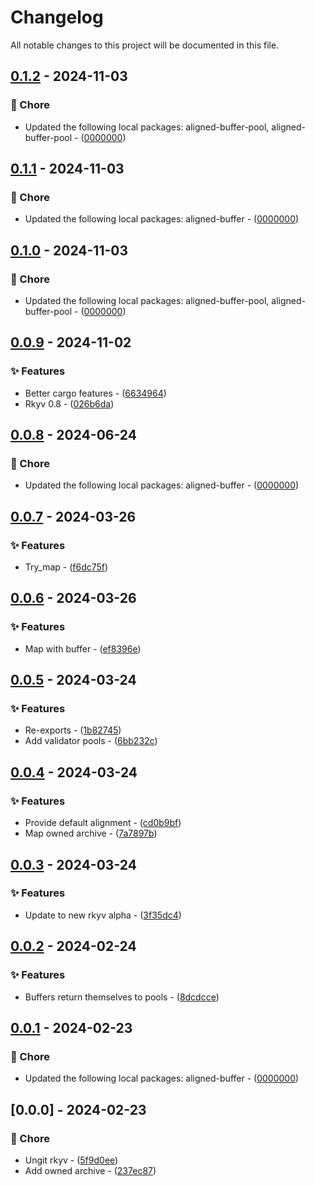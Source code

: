 # Changelog

All notable changes to this project will be documented in this file.

## [0.1.2](https://github.com/YoloDev/rstml-component/compare/0.1.1..0.1.2) - 2024-11-03

### 🔨 Chore

- Updated the following local packages: aligned-buffer-pool, aligned-buffer-pool - ([0000000](https://github.com/YoloDev/rstml-component/commit/0000000))

## [0.1.1](https://github.com/YoloDev/rstml-component/compare/0.1.0..0.1.1) - 2024-11-03

### 🔨 Chore

- Updated the following local packages: aligned-buffer - ([0000000](https://github.com/YoloDev/rstml-component/commit/0000000))

## [0.1.0](https://github.com/YoloDev/rstml-component/compare/0.0.9..0.1.0) - 2024-11-03

### 🔨 Chore

- Updated the following local packages: aligned-buffer-pool, aligned-buffer-pool - ([0000000](https://github.com/YoloDev/rstml-component/commit/0000000))

## [0.0.9](https://github.com/YoloDev/rstml-component/compare/0.0.8..0.0.9) - 2024-11-02

### ✨ Features

- Better cargo features - ([6634964](https://github.com/YoloDev/rstml-component/commit/6634964fa06e64af8011ce4c72c8d3e929b7a8a0))
- Rkyv 0.8 - ([026b6da](https://github.com/YoloDev/rstml-component/commit/026b6da2b34a666c8ee9e07d360af5632a37c3fa))

## [0.0.8](https://github.com/YoloDev/rstml-component/compare/0.0.7..0.0.8) - 2024-06-24

### 🔨 Chore

- Updated the following local packages: aligned-buffer - ([0000000](https://github.com/YoloDev/rstml-component/commit/0000000))

## [0.0.7](https://github.com/YoloDev/rstml-component/compare/0.0.6..0.0.7) - 2024-03-26

### ✨ Features

- Try_map - ([f6dc75f](https://github.com/YoloDev/rstml-component/commit/f6dc75f88015525931e05e209751a6b10d994b02))

## [0.0.6](https://github.com/YoloDev/rstml-component/compare/0.0.5..0.0.6) - 2024-03-26

### ✨ Features

- Map with buffer - ([ef8396e](https://github.com/YoloDev/rstml-component/commit/ef8396e9100491545788b3f1896dc19df9b6500c))

## [0.0.5](https://github.com/YoloDev/rstml-component/compare/0.0.4..0.0.5) - 2024-03-24

### ✨ Features

- Re-exports - ([1b82745](https://github.com/YoloDev/rstml-component/commit/1b82745f9f1ee02d23477b297633ea752303564e))
- Add validator pools - ([6bb232c](https://github.com/YoloDev/rstml-component/commit/6bb232c351f2a3f4e19fd607d20eee461c75195c))

## [0.0.4](https://github.com/YoloDev/rstml-component/compare/0.0.3..0.0.4) - 2024-03-24

### ✨ Features

- Provide default alignment - ([cd0b9bf](https://github.com/YoloDev/rstml-component/commit/cd0b9bfe0ef2778759e273633747984d5ec36399))
- Map owned archive - ([7a7897b](https://github.com/YoloDev/rstml-component/commit/7a7897b5ce22e3999a5d9c116895921388faa30d))

## [0.0.3](https://github.com/YoloDev/rstml-component/compare/0.0.2..0.0.3) - 2024-03-24

### ✨ Features

- Update to new rkyv alpha - ([3f35dc4](https://github.com/YoloDev/rstml-component/commit/3f35dc4bf062dbd33e32666495ae0fa167ba76ce))

## [0.0.2](https://github.com/YoloDev/rstml-component/compare/0.0.1..0.0.2) - 2024-02-24

### ✨ Features

- Buffers return themselves to pools - ([8dcdcce](https://github.com/YoloDev/rstml-component/commit/8dcdcce7c42fa2c1153b29c5b039a412a21a1273))

## [0.0.1](https://github.com/YoloDev/rstml-component/compare/0.0.0..0.0.1) - 2024-02-23

### 🔨 Chore

- Updated the following local packages: aligned-buffer - ([0000000](https://github.com/YoloDev/rstml-component/commit/0000000))

## [0.0.0] - 2024-02-23

### 🔨 Chore

- Ungit rkyv - ([5f9d0ee](https://github.com/YoloDev/rstml-component/commit/5f9d0eefab191d2be3f16106d9987bb21a3f3f89))
- Add owned archive - ([237ec87](https://github.com/YoloDev/rstml-component/commit/237ec8798cafb89e84a00528db25d33db92848cb))

